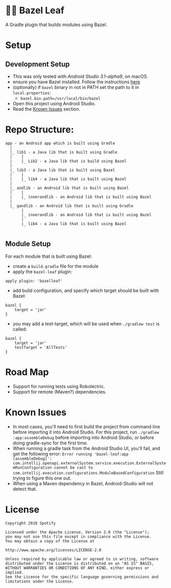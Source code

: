 # 🍂🐘 Bazel Leaf

A Gradle plugin that builds modules using Bazel.

# Setup

## Development Setup
* This was only tested with _Android Studio 3.1-alpha9_, on macOS.
* ensure you have Bazel installed. Follow the instructions [here](https://docs.bazel.build/versions/master/install.html)
* (optionally) if `bazel` binary in not in PATH set the path to it in `local.properties`:
  * `bazel.bin.path=/usr/local/bin/bazel`
* Open this project using Android Studio.
* Read the [Known Issues](#known-issues) section.

# Repo Structure:

```
app - an Android app which is built using Gradle
  |
  |_ lib1 - a Java lib that is built using Gradle
  |    |
  |    |_ Lib2 - a Java lib that is build using Bazel
  |
  |_ lib3 - a Java lib that is built using Bazel
  |    |
  |    |_ lib4 - a Java lib that is built using Bazel
  |
  |_ andlib - an Android lib that is built using Bazel
  |    |
  |    |_ innerandlib - an Android lib that is built using Bazel
  |
  |_ gandlib - an Android lib that is built using Gradle
       |
       |_ innerandlib - an Android lib that is built using Bazel
       |
       |_ lib4 - a Java lib that is built using Bazel


```

## Module Setup
For each module that is built using Bazel:
* create a `build.gradle` file for the module
* apply the `bazel-leaf` plugin:
```
apply plugin: 'bazelleaf'
```
* add build configuration, and specify which target should be built with Bazel:
```
bazel {
    target = 'jar'
}
```
* you may add a test-target, which will be used when `./gradlew test` is called:
```
bazel {
    target = 'jar'
    testTarget = 'AllTests'
}
```
# Road Map
* Support for running tests using Robolectric.
* Support for remote (Maven?) dependencies.

# Known Issues
* In most cases, you'll need to first build the project from command line before importing it into Android Studio. For this project, run
`./gradlew :app:assembleDebug` before importing into Android Studio, or before doing gradle-sync for the first time.
* When running a gradle task from the Android Studio UI, you'll fail, and get the following error: `Error running 'bazel-leaf:app [assembleDebug]': com.intellij.openapi.externalSystem.service.execution.ExternalSystemRunConfiguration cannot be cast to com.intellij.execution.configurations.ModuleBasedConfiguration` Still trying to figure this one out.
* When using a Maven dependency in Bazel, Android-Studio will not detect that.

# License
```
Copyright 2018 Spotify

Licensed under the Apache License, Version 2.0 (the "License");
you may not use this file except in compliance with the License.
You may obtain a copy of the License at

http://www.apache.org/licenses/LICENSE-2.0

Unless required by applicable law or agreed to in writing, software
distributed under the License is distributed on an "AS IS" BASIS,
WITHOUT WARRANTIES OR CONDITIONS OF ANY KIND, either express or implied.
See the License for the specific language governing permissions and
limitations under the License.
```